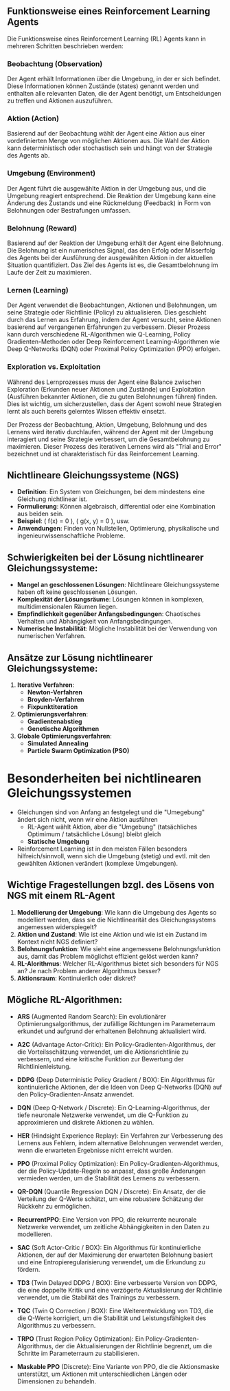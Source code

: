 ## Funktionsweise eines Reinforcement Learning Agents

Die Funktionsweise eines Reinforcement Learning (RL) Agents kann in mehreren Schritten beschrieben werden:

### Beobachtung (Observation)

Der Agent erhält Informationen über die Umgebung, in der er sich befindet. Diese Informationen können Zustände (states) genannt werden und enthalten alle relevanten Daten, die der Agent benötigt, um Entscheidungen zu treffen und Aktionen auszuführen.

### Aktion (Action)

Basierend auf der Beobachtung wählt der Agent eine Aktion aus einer vordefinierten Menge von möglichen Aktionen aus. Die Wahl der Aktion kann deterministisch oder stochastisch sein und hängt von der Strategie des Agents ab.

### Umgebung (Environment)

Der Agent führt die ausgewählte Aktion in der Umgebung aus, und die Umgebung reagiert entsprechend. Die Reaktion der Umgebung kann eine Änderung des Zustands und eine Rückmeldung (Feedback) in Form von Belohnungen oder Bestrafungen umfassen.

### Belohnung (Reward)

Basierend auf der Reaktion der Umgebung erhält der Agent eine Belohnung. Die Belohnung ist ein numerisches Signal, das den Erfolg oder Misserfolg des Agents bei der Ausführung der ausgewählten Aktion in der aktuellen Situation quantifiziert. Das Ziel des Agents ist es, die Gesamtbelohnung im Laufe der Zeit zu maximieren.

### Lernen (Learning)

Der Agent verwendet die Beobachtungen, Aktionen und Belohnungen, um seine Strategie oder Richtlinie (Policy) zu aktualisieren. Dies geschieht durch das Lernen aus Erfahrung, indem der Agent versucht, seine Aktionen basierend auf vergangenen Erfahrungen zu verbessern. Dieser Prozess kann durch verschiedene RL-Algorithmen wie Q-Learning, Policy Gradienten-Methoden oder Deep Reinforcement Learning-Algorithmen wie Deep Q-Networks (DQN) oder Proximal Policy Optimization (PPO) erfolgen.

### Exploration vs. Exploitation

Während des Lernprozesses muss der Agent eine Balance zwischen Exploration (Erkunden neuer Aktionen und Zustände) und Exploitation (Ausführen bekannter Aktionen, die zu guten Belohnungen führen) finden. Dies ist wichtig, um sicherzustellen, dass der Agent sowohl neue Strategien lernt als auch bereits gelerntes Wissen effektiv einsetzt.

Der Prozess der Beobachtung, Aktion, Umgebung, Belohnung und des Lernens wird iterativ durchlaufen, während der Agent mit der Umgebung interagiert und seine Strategie verbessert, um die Gesamtbelohnung zu maximieren. Dieser Prozess des iterativen Lernens wird als "Trial and Error" bezeichnet und ist charakteristisch für das Reinforcement Learning.


## Nichtlineare Gleichungssysteme (NGS)

- **Definition**: Ein System von Gleichungen, bei dem mindestens eine Gleichung nichtlinear ist.
- **Formulierung**: Können algebraisch, differential oder eine Kombination aus beiden sein.
- **Beispiel**: \( f(x) = 0 \), \( g(x, y) = 0 \), usw.
- **Anwendungen**: Finden von Nullstellen, Optimierung, physikalische und ingenieurwissenschaftliche Probleme.

## Schwierigkeiten bei der Lösung nichtlinearer Gleichungssysteme:
- **Mangel an geschlossenen Lösungen**: Nichtlineare Gleichungssysteme haben oft keine geschlossenen Lösungen.
- **Komplexität der Lösungsräume**: Lösungen können in komplexen, multidimensionalen Räumen liegen.
- **Empfindlichkeit gegenüber Anfangsbedingungen**: Chaotisches Verhalten und Abhängigkeit von Anfangsbedingungen.
- **Numerische Instabilität**: Mögliche Instabilität bei der Verwendung von numerischen Verfahren.

## Ansätze zur Lösung nichtlinearer Gleichungssysteme:
1. **Iterative Verfahren**:
   - **Newton-Verfahren**
   - **Broyden-Verfahren**
   - **Fixpunktiteration**
2. **Optimierungsverfahren**:
   - **Gradientenabstieg**
   - **Genetische Algorithmen**
3. **Globale Optimierungsverfahren**:
   - **Simulated Annealing**
   - **Particle Swarm Optimization (PSO)**

# Besonderheiten bei nichtlinearen Gleichungssystemen
- Gleichungen sind von Anfang an festgelegt und die "Umegebung" ändert sich nicht, wenn wir eine Aktion ausführen
   - RL-Agent wählt Aktion, aber die "Umgebung" (tatsächliches Optimimum / tatsächliche Lösung) bleibt gleich
   - **Statische Umgebung**
- Reinforcement Learning ist in den meisten Fällen besonders hilfreich/sinnvoll, wenn sich die Umgebung (stetig) und evtl. mit den gewählten Aktionen verändert (komplexe Umgebungen).

## Wichtige Fragestellungen bzgl. des Lösens von NGS mit einem RL-Agent

1. **Modellierung der Umgebung**: Wie kann die Umgebung des Agents so modelliert werden, dass sie die Nichtlinearität des Gleichungssystems angemessen widerspiegelt?
2. **Aktion und Zustand**: Wie ist eine Aktion und wie ist ein Zustand im Kontext nicht NGS definiert?
3. **Belohnungsfunktion**: Wie sieht eine angemessene Belohnungsfunktion aus, damit das Problem möglichst effizient gelöst werden kann?
4. **RL-Alorithmus**: Welcher RL-Algorithmus bietet sich besonders für NGS an? Je nach Problem anderer Algorithmus besser?
5. **Aktionsraum**: Kontinuierlich oder diskret?

## Mögliche RL-Algorithmen:

- **ARS** (Augmented Random Search): Ein evolutionärer Optimierungsalgorithmus, der zufällige Richtungen im Parameterraum erkundet und aufgrund der erhaltenen Belohnung aktualisiert wird.

- **A2C** (Advantage Actor-Critic): Ein Policy-Gradienten-Algorithmus, der die Vorteilsschätzung verwendet, um die Aktionsrichtlinie zu verbessern, und eine kritische Funktion zur Bewertung der Richtlinienleistung.

- **DDPG** (Deep Deterministic Policy Gradient / BOX): Ein Algorithmus für kontinuierliche Aktionen, der die Ideen von Deep Q-Networks (DQN) auf den Policy-Gradienten-Ansatz anwendet.

- **DQN** (Deep Q-Network / Discrete): Ein Q-Learning-Algorithmus, der tiefe neuronale Netzwerke verwendet, um die Q-Funktion zu approximieren und diskrete Aktionen zu wählen.

- **HER** (Hindsight Experience Replay): Ein Verfahren zur Verbesserung des Lernens aus Fehlern, indem alternative Belohnungen verwendet werden, wenn die erwarteten Ergebnisse nicht erreicht wurden.

- **PPO** (Proximal Policy Optimization): Ein Policy-Gradienten-Algorithmus, der die Policy-Update-Regeln so anpasst, dass große Änderungen vermieden werden, um die Stabilität des Lernens zu verbessern.

- **QR-DQN** (Quantile Regression DQN / Discrete): Ein Ansatz, der die Verteilung der Q-Werte schätzt, um eine robustere Schätzung der Rückkehr zu ermöglichen.

- **RecurrentPPO**: Eine Version von PPO, die rekurrente neuronale Netzwerke verwendet, um zeitliche Abhängigkeiten in den Daten zu modellieren.

- **SAC** (Soft Actor-Critic / BOX): Ein Algorithmus für kontinuierliche Aktionen, der auf der Maximierung der erwarteten Belohnung basiert und eine Entropieregularisierung verwendet, um die Erkundung zu fördern.

- **TD3** (Twin Delayed DDPG / BOX): Eine verbesserte Version von DDPG, die eine doppelte Kritik und eine verzögerte Aktualisierung der Richtlinie verwendet, um die Stabilität des Trainings zu verbessern.

- **TQC** (Twin Q Correction / BOX): Eine Weiterentwicklung von TD3, die die Q-Werte korrigiert, um die Stabilität und Leistungsfähigkeit des Algorithmus zu verbessern.

- **TRPO** (Trust Region Policy Optimization): Ein Policy-Gradienten-Algorithmus, der die Aktualisierungen der Richtlinie begrenzt, um die Schritte im Parameterraum zu stabilisieren.

- **Maskable PPO** (Discrete): Eine Variante von PPO, die die Aktionsmaske unterstützt, um Aktionen mit unterschiedlichen Längen oder Dimensionen zu behandeln.
